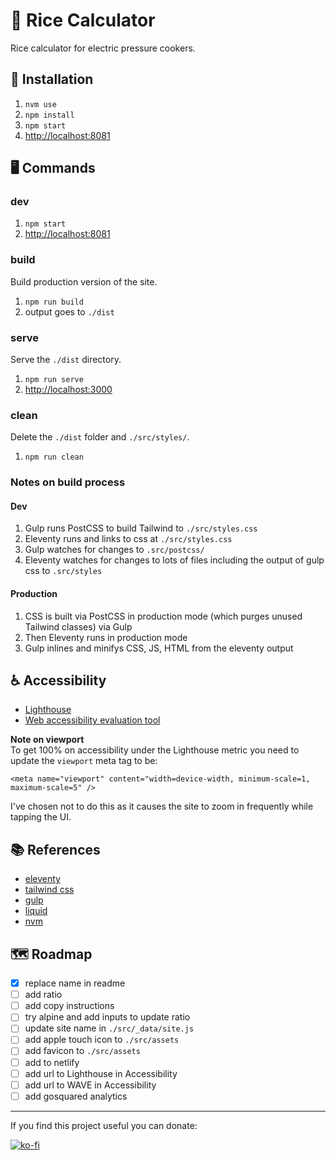 # 🍚 Rice Calculator

Rice calculator for electric pressure cookers.

## 💾 Installation

1. `nvm use`
2. `npm install`
3. `npm start`
4. <http://localhost:8081>

## 🖥 Commands

### dev

1. `npm start`
2. <http://localhost:8081>

### build

Build production version of the site.

1. `npm run build`
2. output goes to `./dist`

### serve

Serve the `./dist` directory.

1. `npm run serve`
2. <http://localhost:3000>

### clean

Delete the `./dist` folder and `./src/styles/`.

1. `npm run clean`

### Notes on build process

#### Dev

1. Gulp runs PostCSS to build Tailwind to `./src/styles.css`
2. Eleventy runs and links to css at `./src/styles.css`
3. Gulp watches for changes to `.src/postcss/`
4. Eleventy watches for changes to lots of files including the output of gulp css to `.src/styles`

#### Production

1. CSS is built via PostCSS in production mode (which purges unused Tailwind classes) via Gulp
2. Then Eleventy runs in production mode
3. Gulp inlines and minifys CSS, JS, HTML from the eleventy output

## ♿️ Accessibility

- [Lighthouse](https://developers.google.com/speed/pagespeed/insights/?url=)
- [Web accessibility evaluation tool](https://wave.webaim.org/report#/)

**Note on viewport**  
To get 100% on accessibility under the Lighthouse metric you need to update the `viewport` meta tag to be:

```
<meta name="viewport" content="width=device-width, minimum-scale=1, maximum-scale=5" />
```

I've chosen not to do this as it causes the site to zoom in frequently while tapping the UI.

## 📚 References

- [eleventy](https://www.11ty.dev)
- [tailwind css](https://tailwindcss.com)
- [gulp](https://gulpjs.com)
- [liquid](https://liquidjs.com)
- [nvm](https://github.com/nvm-sh/nvm)

## 🗺 Roadmap

- [x] replace name in readme
- [ ] add ratio
- [ ] add copy instructions
- [ ] try alpine and add inputs to update ratio
- [ ] update site name in `./src/_data/site.js`
- [ ] add apple touch icon to `./src/assets`
- [ ] add favicon to `./src/assets`
- [ ] add to netlify
- [ ] add url to Lighthouse in Accessibility
- [ ] add url to WAVE in Accessibility
- [ ] add gosquared analytics

---

If you find this project useful you can donate:

[![ko-fi](https://ko-fi.com/img/githubbutton_sm.svg)](https://ko-fi.com/G2G33AMQO)
